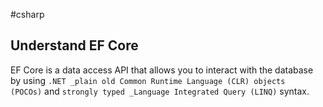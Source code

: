 #csharp 


## Understand EF Core
EF Core is a data access API that allows you to interact with the database by using `.NET _plain old Common Runtime Language (CLR) objects (POCOs)` and `strongly typed _Language Integrated Query (LINQ)` syntax.


